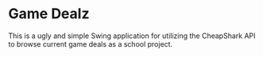 # Game Dealz

This is a ugly and simple Swing application for utilizing the CheapShark API to browse current game 
deals as a school project.
